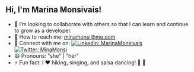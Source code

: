 <h2> Hi, I'm Marina Monsivais!</h2>

- 👯 I’m looking to collaborate with others so that I can learn and continue to grow as a developer.
- :email: How to reach me: minamonsi@me.com
- :briefcase: Connect with me on: [![Linkedin: MarinaMonsivais](https://img.shields.io/badge/-MarinaMonsivais-blue?style=flat-square&logo=Linkedin&logoColor=white&link=https://www.linkedin.com/in/thaianebraga/)](https://www.linkedin.com/in/marinamonsivais-webdev/)
  [![Twitter: MinaMonsi ](https://img.shields.io/twitter/follow/MinaMonsi?style=social)](https://twitter.com/minamonsi)
- 😄 Pronouns: "she" | "her"
- ⚡ Fun fact: I :heart: hiking, singing, and salsa dancing! :dancer: :man_dancing:

<!--
**MinaMonsi/MinaMonsi** is a ✨ _special_ ✨ repository because its `README.md` (this file) appears on your GitHub profile.

<!-- Here are some ideas to get you started:

- 🔭 I’m currently working on ...
- 🌱 I’m currently learning ...
- 🤔 I’m looking for help with ...
- 💬 Ask me about ...

  -->
